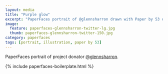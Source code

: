 ```yaml
---
layout: media
title: "Purple glow"
excerpt: "PaperFaces portrait of @glennsharron drawn with Paper by 53 on an iPad."
image: 
  feature: paperfaces-glennsharron-twitter-lg.jpg
  thumb: paperfaces-glennsharron-twitter-150.jpg
category: paperfaces
tags: [portrait, illustration, paper by 53]
---
```


PaperFaces portrait of project donator [@glennsharron](http://twitter.com/glennsharron).

{% include paperfaces-boilerplate.html %}